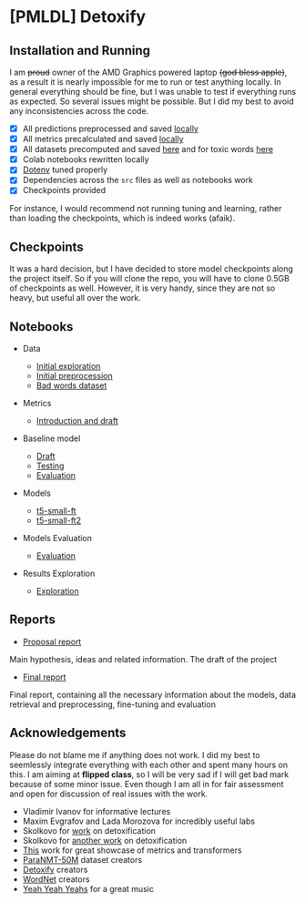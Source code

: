 # [PMLDL] Detoxify

## Installation and Running

I am ~~proud~~ owner of the AMD Graphics powered laptop ~~(god bless apple)~~, as a result it is nearly impossible for me to run or test anything locally. In general everything should be fine, but I was unable to test if everything runs as expected. So several issues might be possible. But I did my best to avoid any inconsistencies across the code.

- [x] All predictions preprocessed and saved [locally](data/interim/predictions/)
- [x] All metrics precalculated and saved [locally](data/interim/metrics/)
- [x] All datasets precomputed and saved [here](data/interim/dataset/) and for toxic words [here](data/interim/synonyms_dataset/)
- [x] Colab notebooks rewritten locally
- [x] [Dotenv](./.env) tuned properly
- [x] Dependencies across the `src` files as well as notebooks work
- [x] Checkpoints provided

For instance, I would recommend not running tuning and learning, rather than loading the checkpoints, which is indeed works (afaik).

## Checkpoints

It was a hard decision, but I have decided to store model checkpoints along the project itself. So if you will clone the repo, you will have to clone 0.5GB of checkpoints as well. However, it is very handy, since they are not so heavy, but useful all over the work.

## Notebooks

- Data

  - [Initial exploration](notebooks/1.0-data-exploration.ipynb)
  - [Initial preprocession](notebooks/1.1-data-preprocess.ipynb)
  - [Bad words dataset](notebooks/1.2-bad-words-dataset.ipynb)

- Metrics

  - [Introduction and draft](notebooks/2.0-metrics.ipynb)

- Baseline model

  - [Draft](notebooks/3.0-baseline-draft.ipynb)
  - [Testing](notebooks/3.1-baseline-test.ipynb)
  - [Evaluation](notebooks/3.2-baseline-evaluation.ipynb)

- Models

  - [t5-small-ft](notebooks/4.0-t5-small-ft.ipynb)
  - [t5-small-ft2](notebooks/4.1-t5-small-ft2.ipynb)

- Models Evaluation

  - [Evaluation](notebooks/5.0-evaluation.ipynb)

- Results Exploration

  - [Exploration](notebooks/6.0-results-exploration.ipynb)

## Reports

- [Proposal report](reports/first_report.pdf)

Main hypothesis, ideas and related information. The draft of the project

- [Final report](reports/final_report.pdf)

Final report, containing all the necessary information about the models, data retrieval and preprocessing, fine-tuning and evaluation

## Acknowledgements

Please do not blame me if anything does not work. I did my best to seemlessly integrate everything with each other and spent many hours on this. I am aiming at **flipped class**, so I will be very sad if I will get bad mark because of some minor issue. Even though I am all in for fair assessment and open for discussion of real issues with the work.

- Vladimir Ivanov for informative lectures
- Maxim Evgrafov and Lada Morozova for incredibly useful labs
- Skolkovo for [work](https://arxiv.org/abs/2109.08914) on detoxification
- Skolkovo for [another work](https://aclanthology.org/2022.acl-long.469/) on detoxification
- [This](https://aclanthology.org/2022.acl-long.469/) work for great showcase of metrics and transformers
- [ParaNMT-50M](https://aclanthology.org/P18-1042.pdf) dataset creators
- [Detoxify](https://github.com/unitaryai/detoxify) creators
- [WordNet](https://wordnet.princeton.edu) creators
- [Yeah Yeah Yeahs](https://music.apple.com/ru/artist/yeah-yeah-yeahs/1265171?l=en-GB) for a great music
